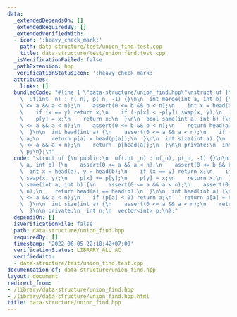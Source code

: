```yaml
---
data:
  _extendedDependsOn: []
  _extendedRequiredBy: []
  _extendedVerifiedWith:
  - icon: ':heavy_check_mark:'
    path: data-structure/test/union_find.test.cpp
    title: data-structure/test/union_find.test.cpp
  _isVerificationFailed: false
  _pathExtension: hpp
  _verificationStatusIcon: ':heavy_check_mark:'
  attributes:
    links: []
  bundledCode: "#line 1 \"data-structure/union_find.hpp\"\nstruct uf {\n public:\n\
    \  uf(int _n) : n(_n), p(_n, -1) {}\n\n  int merge(int a, int b) {\n    assert(0\
    \ <= a && a < n);\n    assert(0 <= b && b < n);\n    int x = head(a), y = head(b);\n\
    \    if (x == y) return x;\n    if (-p[x] < -p[y]) swap(x, y);\n    p[x] += p[y];\n\
    \    p[y] = x;\n    return x;\n  }\n\n  bool same(int a, int b) {\n    assert(0\
    \ <= a && a < n);\n    assert(0 <= b && b < n);\n    return head(a) == head(b);\n\
    \  }\n\n  int head(int a) {\n    assert(0 <= a && a < n);\n    if (p[a] < 0) return\
    \ a;\n    return p[a] = head(p[a]);\n  }\n\n  int size(int a) {\n    assert(0\
    \ <= a && a < n);\n    return -p[head(a)];\n  }\n\n private:\n  int n;\n  vector<int>\
    \ p;\n};\n"
  code: "struct uf {\n public:\n  uf(int _n) : n(_n), p(_n, -1) {}\n\n  int merge(int\
    \ a, int b) {\n    assert(0 <= a && a < n);\n    assert(0 <= b && b < n);\n  \
    \  int x = head(a), y = head(b);\n    if (x == y) return x;\n    if (-p[x] < -p[y])\
    \ swap(x, y);\n    p[x] += p[y];\n    p[y] = x;\n    return x;\n  }\n\n  bool\
    \ same(int a, int b) {\n    assert(0 <= a && a < n);\n    assert(0 <= b && b <\
    \ n);\n    return head(a) == head(b);\n  }\n\n  int head(int a) {\n    assert(0\
    \ <= a && a < n);\n    if (p[a] < 0) return a;\n    return p[a] = head(p[a]);\n\
    \  }\n\n  int size(int a) {\n    assert(0 <= a && a < n);\n    return -p[head(a)];\n\
    \  }\n\n private:\n  int n;\n  vector<int> p;\n};"
  dependsOn: []
  isVerificationFile: false
  path: data-structure/union_find.hpp
  requiredBy: []
  timestamp: '2022-06-05 22:18:42+07:00'
  verificationStatus: LIBRARY_ALL_AC
  verifiedWith:
  - data-structure/test/union_find.test.cpp
documentation_of: data-structure/union_find.hpp
layout: document
redirect_from:
- /library/data-structure/union_find.hpp
- /library/data-structure/union_find.hpp.html
title: data-structure/union_find.hpp
---
```

